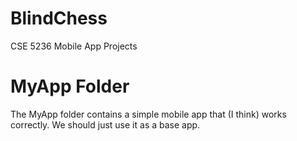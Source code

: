 # BlindChess
CSE 5236 Mobile App Projects

# MyApp Folder
The MyApp folder contains a simple mobile app that (I think) works correctly. We should just use it as a base app.
